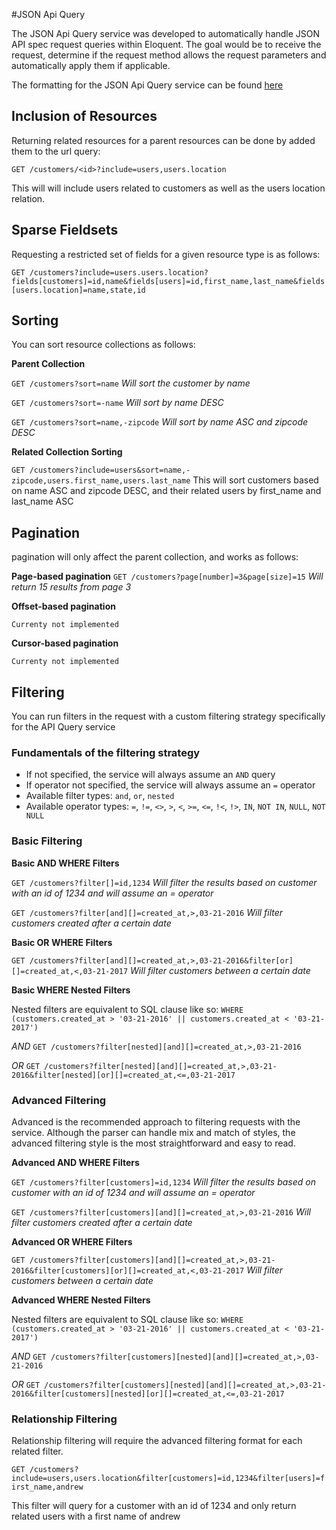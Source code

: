 #JSON Api Query

The JSON Api Query service was developed to automatically handle JSON API spec request queries within Eloquent. The goal would be to receive the request, determine if the request method allows the request parameters and automatically apply them if applicable.

The formatting for the JSON Api Query service can be found [here](http://jsonapi.org/format/)

## Inclusion of Resources

Returning related resources for a parent resources can be done by added them to the url query:

`GET /customers/<id>?include=users,users.location`

This will will include users related to customers as well as the users location relation.

## Sparse Fieldsets

Requesting a restricted set of fields for a given resource type is as follows:

`GET /customers?include=users.users.location?fields[customers]=id,name&fields[users]=id,first_name,last_name&fields[users.location]=name,state,id`

## Sorting

You can sort resource collections as follows:

**Parent Collection**

`GET /customers?sort=name` *Will sort the customer by name*

`GET /customers?sort=-name` *Will sort by name DESC*

`GET /customers?sort=name,-zipcode` *Will sort by name ASC and zipcode DESC*

**Related Collection Sorting**

`GET /customers?include=users&sort=name,-zipcode,users.first_name,users.last_name`
This will sort customers based on name ASC and zipcode DESC, and their related users by first_name and last_name ASC

## Pagination

pagination will only affect the parent collection, and works as follows:

**Page-based pagination**
`GET /customers?page[number]=3&page[size]=15` *Will return 15 results from page 3*

**Offset-based pagination**

`Currenty not implemented`

**Cursor-based pagination**

`Currenty not implemented`

## Filtering

You can run filters in the request with a custom filtering strategy specifically for the API Query service

### Fundamentals of the filtering strategy

* If not specified, the service will always assume an `AND` query
* If operator not specified, the service will always assume an `=` operator
* Available filter types: `and`, `or`, `nested`
* Available operator types: `=`, `!=`, `<>`, `>`, `<`, `>=`, `<=`, `!<`, `!>`, `IN`, `NOT IN`, `NULL`, `NOT NULL`

### Basic Filtering

**Basic AND WHERE Filters**

`GET /customers?filter[]=id,1234` *Will filter the results based on customer with an id of 1234 and will assume an = operator*

`GET /customers?filter[and][]=created_at,>,03-21-2016` *Will filter customers created after a certain date*

**Basic OR WHERE Filters**

`GET /customers?filter[and][]=created_at,>,03-21-2016&filter[or][]=created_at,<,03-21-2017` *Will filter customers between a certain date*

**Basic WHERE Nested Filters**

Nested filters are equivalent to SQL clause like so: `WHERE (customers.created_at > '03-21-2016' || customers.created_at < '03-21-2017')`

*AND* `GET /customers?filter[nested][and][]=created_at,>,03-21-2016`

*OR* `GET /customers?filter[nested][and][]=created_at,>,03-21-2016&filter[nested][or][]=created_at,<=,03-21-2017`

### Advanced Filtering

Advanced is the recommended approach to filtering requests with the service. Although the parser can handle mix and match of styles,
the advanced filtering style is the most straightforward and easy to read.

**Advanced AND WHERE Filters**

`GET /customers?filter[customers]=id,1234` *Will filter the results based on customer with an id of 1234 and will assume an = operator*

`GET /customers?filter[customers][and][]=created_at,>,03-21-2016` *Will filter customers created after a certain date*

**Advanced OR WHERE Filters**

`GET /customers?filter[customers][and][]=created_at,>,03-21-2016&filter[customers][or][]=created_at,<,03-21-2017` *Will filter customers between a certain date*

**Advanced WHERE Nested Filters**

Nested filters are equivalent to SQL clause like so: `WHERE (customers.created_at > '03-21-2016' || customers.created_at < '03-21-2017')`

*AND* `GET /customers?filter[customers][nested][and][]=created_at,>,03-21-2016`

*OR* `GET /customers?filter[customers][nested][and][]=created_at,>,03-21-2016&filter[customers][nested][or][]=created_at,<=,03-21-2017`

### Relationship Filtering

Relationship filtering will require the advanced filtering format for each related filter.

`GET /customers?include=users,users.location&filter[customers]=id,1234&filter[users]=first_name,andrew`

This filter will query for a customer with an id of 1234 and only return related users with a first name of andrew
